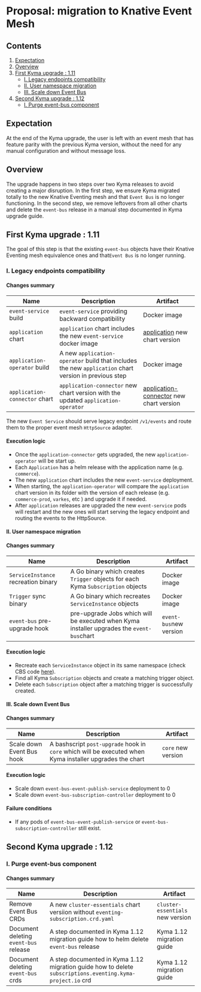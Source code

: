 # Proposal: migration to Knative Event Mesh

## Contents

1. [Expectation](#expectation)
2. [Overview](#overview)
3. [First Kyma upgrade : 1.11](#first-kyma-upgrade--111)
     - [I. Legacy endpoints compatibility](#i-legacy-endpoints-compatibility)
     - [II. User namespace migration](#ii-user-namespace-migration)
     - [III. Scale down Event Bus](#iii-scale-down-event-bus)
4. [Second Kyma upgrade : 1.12](#second-kyma-upgrade--112)
     - [I. Purge event-bus component](#i-purge-event-bus-component)

## Expectation

At the end of the Kyma upgrade, the user is left with an event mesh that has feature parity with the previous Kyma
version, without the need for any manual configuration and without message loss.

## Overview

The upgrade happens in two steps over two Kyma releases to avoid creating a major disruption. In
the first step, we ensure Kyma migrated totally to the new Knative Eventing mesh and that `Event Bus` is no longer
functioning. In the second step, we remove leftovers from all other charts and
delete the `event-bus` release in a manual step documented in Kyma upgrade guide.

## First Kyma upgrade : 1.11

The goal of this step is that the existing `event-bus` objects have their Knative Eventing mesh equivalence ones and
that`Event Bus` is no longer running.

### I. Legacy endpoints compatibility

#### Changes summary

| Name | Description | Artifact |
|------|-------------|----------|
|`event-service` build| `event-service` providing backward compatibility|Docker image| 
|`application` chart | `application` chart includes the new `event-service` docker image|[application](https://github.com/kyma-project/kyma/tree/master/components/application-operator/charts/application) new chart version| 
|`application-operator` build| A new `application-operator` build that includes the new `application` chart version in previous step|Docker image| 
|`application-connector` chart |`application-connector` new chart version with the updated `application-operator`|[application-connector](https://github.com/kyma-project/kyma/tree/master/resources/application-connector) new chart version|


The new `Event Service` should serve legacy endpoint `/v1/events` and route them to the proper event mesh `HttpSource` adapter.

#### Execution logic

- Once the `application-connector` gets upgraded, the new `application-operator` will be start up.
- Each `Application` has a helm release with the application name (e.g. `commerce`). 
- The new `application` chart includes the new `event-service` deployment.
- When starting, the `application-operator` will compare the `application` chart version in its folder with the version of each release (e.g. `commerce-prod`, `varkes`, etc ) and upgrade it if needed.
- After `application` releases are upgraded the new `event-service` pods will restart and the new ones will start serving the legacy endpoint and routing the events to the HttpSource.
 
#### II. User namespace migration

#### Changes summary

| Name | Description | Artifact |
|------|-------------|----------|
|`ServiceInstance` recreation binary| A Go binary which creates `Trigger` objects for each Kyma `Subscription` objects | Docker image|
|`Trigger` sync binary| A Go binary which recreates `ServiceInstance` objects  | Docker image|
|`event-bus` pre-upgrade hook| pre-upgrade Jobs which will be executed when Kyma installer upgrades the `event-bus`chart |`event-bus`new version|

#### Execution logic

- Recreate each `ServiceInstance` object in its same namespace (check CBS code [here](https://github.com/kyma-project/kyma/blob/master/components/console-backend-service/internal/domain/servicecatalog/serviceinstance_service.go#L239)).
- Find all Kyma `Subscription` objects and create a matching trigger object.
- Delete each `Subscription` object after a matching trigger is successfully created.  
 
#### III. Scale down Event Bus

#### Changes summary

| Name | Description | Artifact |
|------|-------------|----------|
|Scale down Event Bus hook | A bashscript `post-upgrade` hook in `core` which will be executed when Kyma installer upgrades the chart |`core` new version |
   
#### Execution logic

- Scale down `event-bus-event-publish-service` deployment to 0
- Scale down `event-bus-subscription-controller` deployment to 0


#### Failure conditions 

- If any pods of `event-bus-event-publish-service` or `event-bus-subscription-controller` still exist. 

## Second Kyma upgrade : 1.12

### I. Purge event-bus component

#### Changes summary

| Name | Description | Artifact |
|------|-------------|----------|
|Remove Event Bus CRDs | A new `cluster-essentials` chart versiion without `eventing-subscription.crd.yaml`| `cluster-essentials` new version |
|Document deleting `event-bus` release | A step documented in Kyma 1.12 migration guide how to helm delete `event-bus` release| Kyma 1.12 migration guide|
|Document deleting `event-bus` crds | A step documented in Kyma 1.12 migration guide how to delete `subscriptions.eventing.kyma-project.io` crd| Kyma 1.12 migration guide|


